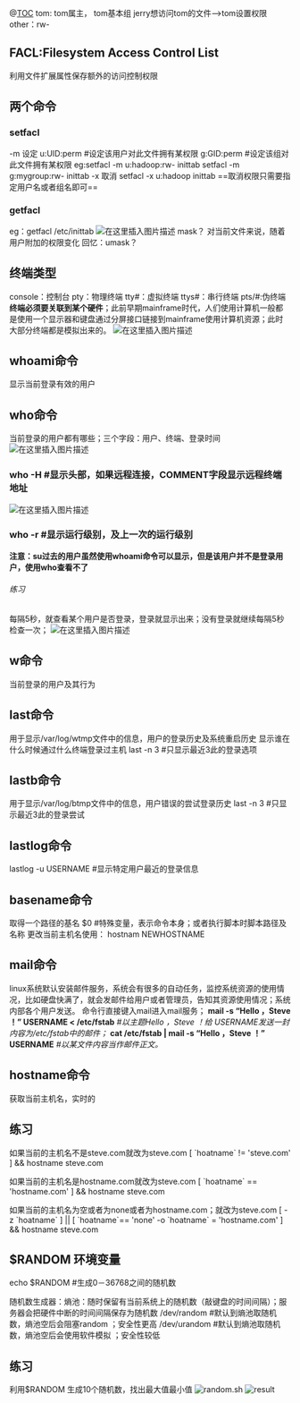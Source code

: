 ﻿@[TOC](Linux终端)
tom:
	tom属主， tom基本组
jerry想访问tom的文件-->tom设置权限other：rw-

## FACL:Filesystem Access Control List
利用文件扩展属性保存额外的访问控制权限

## 两个命令
### setfacl
-m 设定
	u:UID:perm  #设定该用户对此文件拥有某权限
	g:GID:perm  #设定该组对此文件拥有某权限
	eg:setfacl -m u:hadoop:rw- inittab
		setfacl -m g:mygroup:rw- inittab
-x 取消
setfacl -x u:hadoop inittab
==取消权限只需要指定用户名或者组名即可==
### getfacl
eg：getfacl /etc/inittab
![在这里插入图片描述](https://img-blog.csdnimg.cn/20190326215437949.png?x-oss-process=image/watermark,type_ZmFuZ3poZW5naGVpdGk,shadow_10,text_aHR0cHM6Ly9ibG9nLmNzZG4ubmV0L1lvdU9vcHM=,size_16,color_FFFFFF,t_70)
mask？
对当前文件来说，随着用户附加的权限变化
回忆：umask？

## 终端类型
console：控制台
pty：物理终端
tty#：虚拟终端
ttys#：串行终端
pts/#:伪终端
**终端必须要关联到某个硬件**；此前早期mainframe时代，人们使用计算机一般都是使用一个显示器和键盘通过分屏接口链接到mainframe使用计算机资源；此时大部分终端都是模拟出来的。
![在这里插入图片描述](https://img-blog.csdnimg.cn/20190326215408288.png)
## whoami命令
显示当前登录有效的用户
## who命令
当前登录的用户都有哪些；三个字段：用户、终端、登录时间
![在这里插入图片描述](https://img-blog.csdnimg.cn/20190326215408288.png)
### who -H  #显示头部，如果远程连接，COMMENT字段显示远程终端地址
![在这里插入图片描述](https://img-blog.csdnimg.cn/20190326220619228.png)
### who -r #显示运行级别，及上一次的运行级别
**注意：su过去的用户虽然使用whoami命令可以显示，但是该用户并不是登录用户，使用who查看不了**
###### 练习
每隔5秒，就查看某个用户是否登录，登录就显示出来；没有登录就继续每隔5秒检查一次；
![在这里插入图片描述](https://img-blog.csdnimg.cn/20190326223809518.png?x-oss-process=image/watermark,type_ZmFuZ3poZW5naGVpdGk,shadow_10,text_aHR0cHM6Ly9ibG9nLmNzZG4ubmV0L1lvdU9vcHM=,size_16,color_FFFFFF,t_70)

## w命令
当前登录的用户及其行为

## last命令
用于显示/var/log/wtmp文件中的信息，用户的登录历史及系统重启历史
显示谁在什么时候通过什么终端登录过主机
last -n 3  #只显示最近3此的登录选项

## lastb命令
用于显示/var/log/btmp文件中的信息，用户错误的尝试登录历史
last -n 3  #只显示最近3此的登录尝试

## lastlog命令
lastlog -u USERNAME #显示特定用户最近的登录信息

## basename命令
取得一个路径的基名
$0  #特殊变量，表示命令本身；或者执行脚本时脚本路径及名称
更改当前主机名使用： hostnam NEWHOSTNAME

## mail命令
linux系统默认安装邮件服务，系统会有很多的自动任务，监控系统资源的使用情况，比如硬盘快满了，就会发邮件给用户或者管理员，告知其资源使用情况；系统内部各个用户发送。
命令行直接键入mail进入mail服务；
**mail -s “Hello ，Steve ！” USERNAME < /etc/fstab**
*#以主题Hello ，Steve ！给 USERNAME发送一封内容为/etc/fstab中的邮件；*
**cat /etc/fstab | mail -s “Hello ，Steve ！” USERNAME** 
*#以某文件内容当作邮件正文。*

## hostname命令
获取当前主机名，实时的

## 练习
如果当前的主机名不是steve.com就改为steve.com
[ \`hoatname\` != 'steve.com' ] && hostname steve.com

如果当前的主机名是hostname.com就改为steve.com
[ \`hoatname\` == 'hostname.com' ] && hostname steve.com

如果当前的主机名为空或者为none或者为hostname.com；就改为steve.com
[ -z \`hoatname\` ] || [ \`hoatname\`== 'none' -o  \`hoatname\` = 'hostname.com' ] && hostname steve.com

## $RANDOM 环境变量
echo $RANDOM   #生成0－36768之间的随机数


随机数生成器：熵池：随时保留有当前系统上的随机数（敲键盘的时间间隔）；服务器会把硬件中断的时间间隔保存为随机数
/dev/random  #默认到熵池取随机数，熵池空后会阻塞random  ；安全性更高
/dev/urandom   #默认到熵池取随机数，熵池空后会使用软件模拟 ；安全性较低

## 练习
利用$RANDOM 生成10个随机数，找出最大值最小值
![random.sh](https://img-blog.csdnimg.cn/20190326230330539.png?x-oss-process=image/watermark,type_ZmFuZ3poZW5naGVpdGk,shadow_10,text_aHR0cHM6Ly9ibG9nLmNzZG4ubmV0L1lvdU9vcHM=,size_16,color_FFFFFF,t_70)
![result](https://img-blog.csdnimg.cn/20190326230349575.png)
